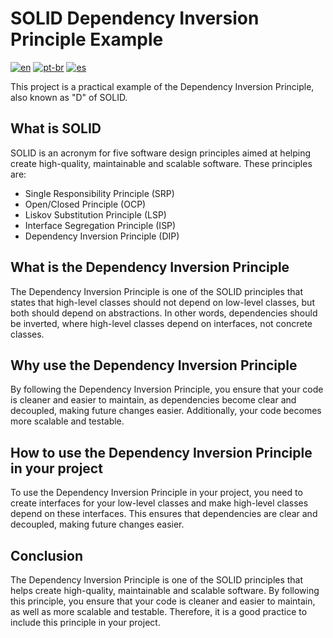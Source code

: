 # SOLID Dependency Inversion Principle Example

[![en](https://img.shields.io/badge/lang-en-red.svg)](https://github.com/bernardoveras/flutter_local_storage_dependency_inversion/blob/main/README.md)
[![pt-br](https://img.shields.io/badge/lang-pt--br-green.svg)](https://github.com/bernardoveras/flutter_local_storage_dependency_inversion/blob/main/README.pt-br.md)
[![es](https://img.shields.io/badge/lang-es-yellow.svg)](https://github.com/bernardoveras/flutter_local_storage_dependency_inversion/blob/main/README.es.md)

This project is a practical example of the Dependency Inversion Principle, also known as "D" of SOLID.

## What is SOLID

SOLID is an acronym for five software design principles aimed at helping create high-quality, maintainable and scalable software. These principles are:

- Single Responsibility Principle (SRP)
- Open/Closed Principle (OCP)
- Liskov Substitution Principle (LSP)
- Interface Segregation Principle (ISP)
- Dependency Inversion Principle (DIP)

## What is the Dependency Inversion Principle

The Dependency Inversion Principle is one of the SOLID principles that states that high-level classes should not depend on low-level classes, but both should depend on abstractions. In other words, dependencies should be inverted, where high-level classes depend on interfaces, not concrete classes.

## Why use the Dependency Inversion Principle

By following the Dependency Inversion Principle, you ensure that your code is cleaner and easier to maintain, as dependencies become clear and decoupled, making future changes easier. Additionally, your code becomes more scalable and testable.

## How to use the Dependency Inversion Principle in your project

To use the Dependency Inversion Principle in your project, you need to create interfaces for your low-level classes and make high-level classes depend on these interfaces. This ensures that dependencies are clear and decoupled, making future changes easier.

## Conclusion

The Dependency Inversion Principle is one of the SOLID principles that helps create high-quality, maintainable and scalable software. By following this principle, you ensure that your code is cleaner and easier to maintain, as well as more scalable and testable. Therefore, it is a good practice to include this principle in your project.
